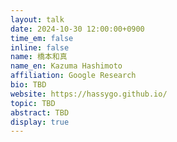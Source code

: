 ```yaml
---
layout: talk
date: 2024-10-30 12:00:00+0900
time_em: false
inline: false
name: 橋本和真
name_en: Kazuma Hashimoto
affiliation: Google Research
bio: TBD
website: https://hassygo.github.io/
topic: TBD
abstract: TBD
display: true
---
```

